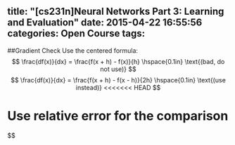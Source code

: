 title: "[cs231n]Neural Networks Part 3: Learning and Evaluation"
date: 2015-04-22 16:55:56
categories: Open Course
tags: 
---

##Gradient Check
Use the centered formula:
$$
\frac{df(x)}{dx} = \frac{f(x + h) - f(x)}{h} \hspace{0.1in} \text{(bad, do not use)}
$$
$$
\frac{df(x)}{dx} = \frac{f(x + h) - f(x - h)}{2h} \hspace{0.1in} \text{(use instead)}
<<<<<<< HEAD
$$

Use relative error for the comparison
=======
$$

